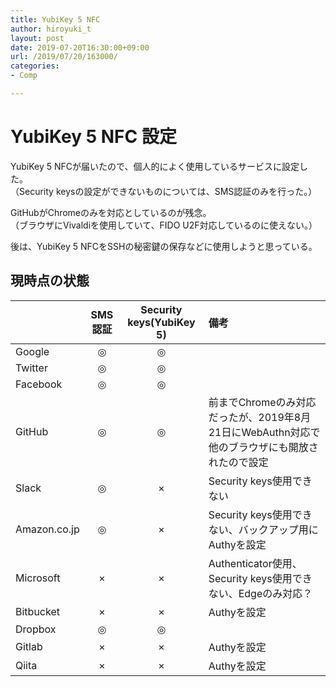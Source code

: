 ```yaml
---
title: YubiKey 5 NFC
author: hiroyuki_t
layout: post
date: 2019-07-20T16:30:00+09:00
url: /2019/07/20/163000/
categories:
- Comp

---
```


# YubiKey 5 NFC 設定
YubiKey 5 NFCが届いたので、個人的によく使用しているサービスに設定した。  
（Security keysの設定ができないものについては、SMS認証のみを行った。）  

GitHubがChromeのみを対応としているのが残念。  
（ブラウザにVivaldiを使用していて、FIDO U2F対応しているのに使えない。）

後は、YubiKey 5 NFCをSSHの秘密鍵の保存などに使用しようと思っている。


## 現時点の状態

|              | SMS認証 | Security keys(YubiKey 5) | 備考                                                   |
|--------------|:-------:|:------------------------:|:--------------------------------------------------------|
| Google       |    ◎    |             ◎            |                                                        |
| Twitter      |    ◎    |             ◎            |                                                        |
| Facebook     |    ◎    |             ◎            |                                                        |
| GitHub       |    ◎    |             ◎            | 前までChromeのみ対応だったが、2019年8月21日にWebAuthn対応で他のブラウザにも開放されたので設定            |
| Slack        |    ◎    |             ×            | Security keys使用できない                              |
| Amazon.co.jp |    ◎    |             ×            | Security keys使用できない、バックアップ用にAuthyを設定 |
| Microsoft    |    ×    |             ×            | Authenticator使用、Security keys使用できない、Edgeのみ対応？              |
| Bitbucket    |    ×    |             ×            | Authyを設定              |
| Dropbox    |    ◎    |             ◎            |               |
| Gitlab    |    ×    |             ×            | Authyを設定              |
| Qiita    |    ×    |             ×            | Authyを設定              |
